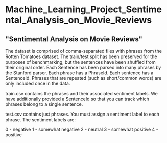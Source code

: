 # Machine_Learning_Project_Sentimental_Analysis_on_Movie_Reviews
## "Sentimental Analysis on Movie Reviews"
The dataset is comprised of comma-separated files with phrases from the Rotten Tomatoes dataset. The train/test split has been preserved for the purposes of benchmarking, but the sentences have been shuffled from their original order. Each Sentence has been parsed into many phrases by the Stanford parser. Each phrase has a PhraseId. Each sentence has a SentenceId. Phrases that are repeated (such as short/common words) are only included once in the data.

train.csv contains the phrases and their associated sentiment labels. We have additionally provided a SentenceId so that you can track which phrases belong to a single sentence.

test.csv contains just phrases. You must assign a sentiment label to each phrase. The sentiment labels are:

0 - negative 1 - somewhat negative 2 - neutral 3 - somewhat positive 4 - positive
